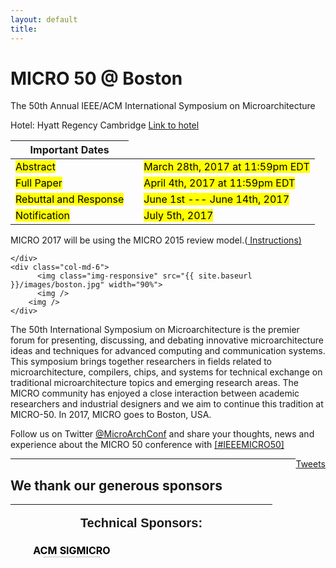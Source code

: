 ```yaml
---
layout: default
title: 
---
```


<div class="row">
    <div class="col-md-6">
      <h1>MICRO 50 @ Boston </h1>
      <p> The 50th Annual IEEE/ACM International Symposium on Microarchitecture </p>
      <p> Hotel: Hyatt Regency Cambridge <a href="https://cambridge.regency.hyatt.com"> Link to hotel </a></p>
      <table>
  <thead>
    <tr>
      <th>Important Dates</th>
    </tr>
  </thead>
  <tbody>
    <tr>
      <td><mark>Abstract</mark></td>
      <td> </td>
      <td><mark> March 28th, 2017 at 11:59pm EDT</mark></td>
    </tr>
    <tr>
      <td><mark>Full Paper</mark></td>
      <td> </td>
      <td><mark>April 4th, 2017 at 11:59pm EDT</mark></td>
    </tr>
    <tr>
      <td><mark>Rebuttal and Response </mark></td>
      <td> </td>
      <td><mark> June 1st --- June 14th, 2017 </mark> </td>
    </tr>
    <tr>
      <td><mark>Notification</mark></td>
      <td> </td>
      <td><mark> July 5th, 2017</mark></td>
    </tr>
  </tbody>
</table>
 MICRO 2017 will be using the MICRO 2015 review model.(<a href = "{{ site.baseurl }}/Review/"> Instructions) </a>

    </div>
    <div class="col-md-6">
          <img class="img-responsive" src="{{ site.baseurl }}/images/boston.jpg" width="90%">
          <img />
        <img />
    </div>
</div>


The 50th International Symposium on Microarchitecture is the premier forum for presenting, discussing, and debating innovative microarchitecture ideas and techniques for advanced computing and communication systems. This symposium brings together researchers in fields related to microarchitecture, compilers, chips, and systems for technical exchange on traditional microarchitecture topics and emerging research areas. The MICRO community has enjoyed a close interaction between academic researchers and industrial designers and we aim to continue this tradition at MICRO-50. In 2017, MICRO goes to Boston, USA. 


Follow us on Twitter  <a href="https://twitter.com/MicroArchConf">@MicroArchConf</a> and share your thoughts, news and experience about the MICRO 50 conference with <a href="https://twitter.com/hashtag/IEEEMICRO50?src=hash"> [#IEEEMICRO50] </a> 


  <a class="twitter-timeline" height="100px" width="600px" href="https://twitter.com/MicroArchConf"
data-widget-id="579313990217699328" style="float: right ;">Tweets </a>
<script>!function(d,s,id){var
js,fjs=d.getElementsByTagName(s)[0],p=/^http:/.test(d.location)?'http':'https';if(!d.getElementById(id)){js=d.createElement(s);js.id=id;js.src=p+"://platform.twitter.com/widgets.js";fjs.parentNode.insertBefore(js,fjs);}}(document,"script","twitter-wjs");</script> 

-------------------------------------------------------------------------------


<h2> We thank our generous sponsors </h2>


<table width="806" height="86" border="0" align="center">
        <tbody>
        <tr>
          <td height="19" colspan="4">
            <p align="center">
            <span class="style9"><strong><span style="font-size:20px;"><span style="font-family:trebuchet ms,helvetica,sans-serif;">
              Technical Sponsors:</span></span></strong></span></p>
          </td>
        </tr>
        <tr>
          <td height="9" align="center" valign="top" width="180"><b>
            <font size="3" color="#000000">ACM SIGMICRO</font></b><br>
            <img border="0" src="{{ site.baseurl }}/images/acm.jpg" height="90">
          </td>
          <td height="9" align="center" valign="top" width="207"><br><br>
            <img border="0" src="{{ site.baseurl }}/images/ieee.jpg" height="90">
          </td>
        </tr>
        </tbody>
</table>
